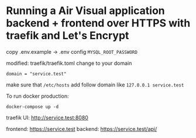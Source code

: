 # Running a Air Visual application backend + frontend over HTTPS with traefik and Let's Encrypt

copy .env.example -> .env
config `MYSQL_ROOT_PASSWORD`

modified: traefik/traefik.toml
change to your domain
```
domain = "service.test"
```
make sure that `/etc/hosts` add follow domain like `127.0.0.1 service.test`

To run docker production:

```
docker-compose up -d
```

traefik UI: http://service.test:8080

frontend: https://service.test
backend: https://service.test/api/

